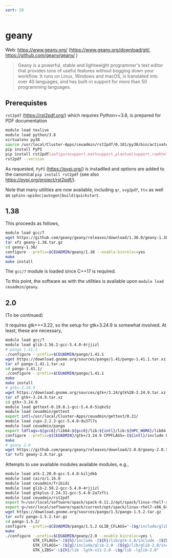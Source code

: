 ```yaml
---
sort: 20
---
```


# geany

Web: <https://www.geany.org/> (<https://www.geany.org/download/git/>, <https://github.com/geany/geany/> )

> Geany is a powerful, stable and lightweight programmer's text editor that provides tons of useful features without bogging down your workflow. It runs on Linux, Windows and macOS, is translated into over 40 languages, and has built-in support for more than 50 programming languages.

## Prerequistes

`rst2pdf` (<https://rst2pdf.org/>) which requires Python>=3.8, is prepared for PDF documentation

```bash
module load texlive
module load python/3.8
virtualenv py38
source /usr/local/Cluster-Apps/ceuadmin/rst2pdf/0.101/py38/bin/activate
pip install PyPI
pip install rst2pdf[aafiguresupport,mathsupport,plantumlsupport,rawhtmlsupport,sphinx,svgsupport]
rst2pdf --version
```

As requested, `PyPI` (<https://pypi.org/>) is instadlled and options are added to the canonical `pip install rst2pdf` (see also <https://pypi.org/project/rst2pdf/>).

Note that many utilities are now available, including `qr`, `svg2pdf`, `ttx` as well as `sphinx-apidoc|autogen|build|quickstart`.

## 1.38

This proceeds as follows,

```bash
module load gcc/7
wget https://github.com/geany/geany/releases/download/1.38.0/geany-1.38.tar.gz
tar xfz geany-1.38.tar.gz
cd geany-1.38/
configure --prefix=$CEUADMIN/geany/1.38 --enable-binreloc=yes
make
make install
```

The `gcc/7` module is loaded since C++17 is required.

To this point, the software as with the utilities is available upon `module load ceuadmin/geany`.

## 2.0

(To be continued)

It requires gtk+>=3.22, so the setup for gtk+3.24.9 is somewhat involved. At least, these are necessary,

```bash
module load gcc/7
module load glib-2.56.2-gcc-5.4.0-4rjjizl
# pango 1.41.1
./configure --prefix=$CEUADMIN/pango/1.41.1
wget https://download.gnome.org/sources/pango/1.41/pango-1.41.1.tar.xz
tar xf pango-1.41.1.tar.xz
cd pango-1.41.1/
./configure --prefix=$CEUADMIN/pango/1.41.1
make
make install
# gtk+-3.24.9
wget https://download.gnome.org/sources/gtk+/3.24/gtk%2B-3.24.9.tar.xz
tar xf gtk+-3.24.9.tar.xz
cd gtk+-3.24.9
module load gettext-0.19.8.1-gcc-5.4.0-5iqkv5z
module load ceuadmin/gettext
export intl=/usr/local/Cluster-Apps/ceuadmin/gettext/0.21/
module load cups-2.2.3-gcc-5.4.0-du37l7s
module load ceuadmin/pango
export ldflags=${gcc6}/lib64:${gcc6}/lib:${intl}/lib:${HPC_WORK}/lib64:${HPC_WORK}/lib
configure --prefix=${CEUADMIN}/gtk+/3.24.9 CPPFLAGS=-I${intl}/include LDFLAGS=-L${ldflags} LIBS=-lintl
make
# geany 2.0
wget https://github.com/geany/geany/releases/download/2.0.0/geany-2.0.tar.gz
tar tvfz geany-2.0.tar.gz
```

Attempts to use available modules available modules, e.g.,

```bash
module load atk-2.20.0-gcc-5.4.0-kiljdkb
module load cairo/1.16.0
module load ceuadmin/fribidi
module load glib-2.56.2-gcc-5.4.0-4rjjizl
module load gtkplus-2.24.31-gcc-5.4.0-2a7zfti
module load ceuadmin/rst2pdf
export h=/usr/local/software/spack/spack-0.11.2/opt/spack/linux-rhel7-x86_64/gcc-5.4.0/gtkplus-2.24.31-2a7zfti5vy55wwliac2v5bnwybhsfs4a/
export g=/usr/local/software/spack/current/opt/spack/linux-rhel7-x86_64/gcc-5.4.0/glib-2.56.2-4rjjizlvegjs2vwdag76hzgvlck3zlqb
wget https://download.gnome.org/sources/pango/1.5/pango-1.5.2.tar.gz
tar xvfz pango-1.5.2.tar.gz
cd pango-1.5.2/
configure --prefix=$CEUADMIN/pango/1.5.2 GLIB_CFLAGS="-I$g/include/glib-2.0 -I$g/lib/glib-2.0/include" GLIB_LIBS="-L$g/lib -L${intl} -lintl -lglib-2.0"
make
./configure --prefix=$CEUADMIN/geany/2.0 --enable-binreloc=yes \
            GTK_CFLAGS="-I${h}/include -I${h}/lib/gtk-2.0/include -I${h}/include/gtk-2.0/gtk" \
            GTK_CFLAGS="-I${g}/include/glib-2.0 -I${g}/lib/glib-2.0/include -I$g/include/glib-2.0/include" \
            GTK_LIBS="-L${h}/lib -lgtk-x11-2.0 -L$g/lib -lglib-2.0"
```
